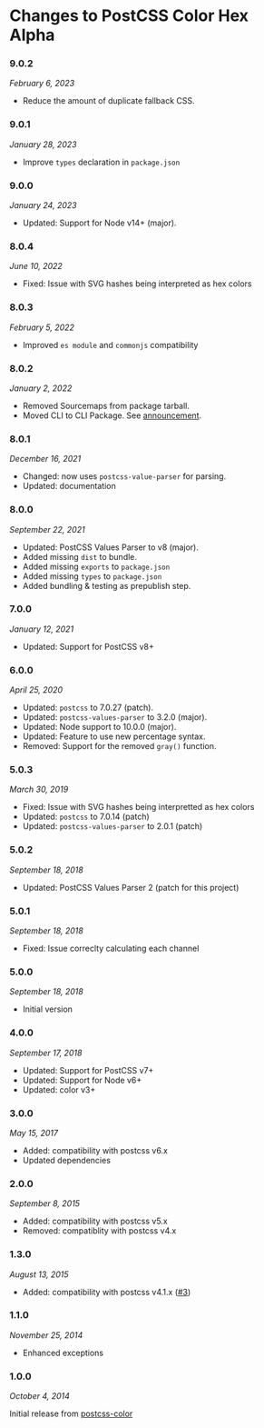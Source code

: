 # Changes to PostCSS Color Hex Alpha

### 9.0.2

_February 6, 2023_

- Reduce the amount of duplicate fallback CSS.

### 9.0.1

_January 28, 2023_

- Improve `types` declaration in `package.json`

### 9.0.0

_January 24, 2023_

- Updated: Support for Node v14+ (major).

### 8.0.4

_June 10, 2022_

- Fixed: Issue with SVG hashes being interpreted as hex colors

### 8.0.3

_February 5, 2022_

- Improved `es module` and `commonjs` compatibility

### 8.0.2

_January 2, 2022_

- Removed Sourcemaps from package tarball.
- Moved CLI to CLI Package. See [announcement](https://github.com/csstools/postcss-plugins/discussions/121).

### 8.0.1

_December 16, 2021_

- Changed: now uses `postcss-value-parser` for parsing.
- Updated: documentation

### 8.0.0

_September 22, 2021_

- Updated: PostCSS Values Parser to v8 (major).
- Added missing `dist` to bundle.
- Added missing `exports` to `package.json`
- Added missing `types` to `package.json`
- Added bundling & testing as prepublish step.

### 7.0.0

_January 12, 2021_

- Updated: Support for PostCSS v8+

### 6.0.0

_April 25, 2020_

- Updated: `postcss` to 7.0.27 (patch).
- Updated: `postcss-values-parser` to 3.2.0 (major).
- Updated: Node support to 10.0.0 (major).
- Updated: Feature to use new percentage syntax.
- Removed: Support for the removed `gray()` function.

### 5.0.3

_March 30, 2019_

- Fixed: Issue with SVG hashes being interpretted as hex colors
- Updated: `postcss` to 7.0.14 (patch)
- Updated: `postcss-values-parser` to 2.0.1 (patch)

### 5.0.2

_September 18, 2018_

- Updated: PostCSS Values Parser 2 (patch for this project)

### 5.0.1

_September 18, 2018_

- Fixed: Issue correclty calculating each channel

### 5.0.0

_September 18, 2018_

- Initial version

### 4.0.0

_September 17, 2018_

- Updated: Support for PostCSS v7+
- Updated: Support for Node v6+
- Updated: color v3+

### 3.0.0

_May 15, 2017_

- Added: compatibility with postcss v6.x
- Updated dependencies

### 2.0.0

_September 8, 2015_

- Added: compatibility with postcss v5.x
- Removed: compatiblity with postcss v4.x

### 1.3.0

_August 13, 2015_

- Added: compatibility with postcss v4.1.x
([#3](https://github.com/postcss/postcss-color-hex-alpha/pull/3))

### 1.1.0

_November 25, 2014_

- Enhanced exceptions

### 1.0.0

_October 4, 2014_

Initial release from [postcss-color](https://github.com/postcss/postcss-color)
